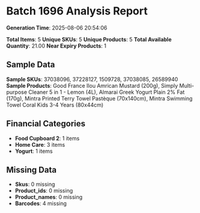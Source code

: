 # Batch 1696 Analysis Report

**Generation Time**: 2025-08-06 20:54:06

**Total Items**: 5
**Unique SKUs**: 5
**Unique Products**: 5
**Total Available Quantity**: 21.00
**Near Expiry Products**: 1

## Sample Data
**Sample SKUs**: 37038096, 37228127, 1509728, 37038085, 26589940
**Sample Products**: Good France Ilou Amrican Mustard (200g), Simply Multi-purpose Cleaner 5 in 1 - Lemon (4L), Almarai Greek Yogurt Plain 2% Fat (170g), Mintra Printed Terry Towel Pastèque (70x140cm), Mintra Swimming Towel Coral Kids 3-4 Years (80x44cm)

## Financial Categories
- **Food Cupboard 2**: 1 items
- **Home Care**: 3 items
- **Yogurt**: 1 items

## Missing Data
- **Skus**: 0 missing
- **Product_ids**: 0 missing
- **Product_names**: 0 missing
- **Barcodes**: 4 missing
